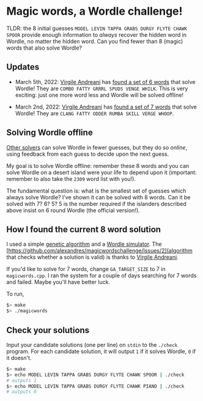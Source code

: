 # Magic words, a Wordle challenge!

TLDR: the 8 initial guesses `MODEL LEVIN TAPPA GRABS DURGY FLYTE CHAWK SPOOR` provide enough information to *always* recover the hidden word in Wordle, no matter the hidden word. Can you find fewer than 8 (magic) words that also solve Wordle?

## Updates

- March 5th, 2022: [Virgile Andreani](https://github.com/Armavica) has [found a set of 6 words](https://github.com/alexandres/magicwordschallenge/issues/2) that solve Wordle! They are `COMBO FATTY GRRRL SPUDS VENGE WHILK`. This is very exciting: just one more word less and Wordle will be solved offline!

- March 2nd, 2022: [Virgile Andreani](https://github.com/Armavica) has [found a set of 7 words](https://github.com/alexandres/magicwordschallenge/issues/1) that solve Wordle! They are `CLANG FATTY ODDER RUMBA SKILL VERGE WHOOP`.

## Solving Wordle offline

[Other solvers](https://www.poirrier.ca/notes/wordle-optimal/) can solve Wordle in fewer guesses, but they do so *online*, using feedback from each guess to decide upon the next guess.

My goal is to solve Wordle offline: remember these 8 words and you can solve Wordle on a desert island were your life to depend upon it (important: remember to also take the `2309` word list with you!).

The fundamental question is: what is the smallest set of guesses which always solve Wordle? I've shown it can be solved with 8 words. Can it be solved with 7? 6? 5? 5 is the number required if the islanders described above insist on 6 round Wordle (the official version!).

## How I found the current 8 word solution

I used a simple [genetic algorithm](https://github.com/repos-algorithms/genetic) and a [Wordle simulator](https://github.com/TylerGlaiel/wordlebot). The [https://github.com/alexandres/magicwordschallenge/issues/2](algorithm that checks whether a solution is valid) is thanks to [Virgile Andreani](https://github.com/Armavica).

If you'd like to solve for 7 words, change `GA_TARGET_SIZE` to 7 in `magicwords.cpp`. I ran the system for a couple of days searching for 7 words and failed. Maybe you'll have better luck.

To run, 

```bash
$> make
$> ./magicwords
```

## Check your solutions

Input your candidate solutions (one per line) on `stdin` to the `./check` program. For each candidate solution, it will output `1` if it solves Wordle, `0` if it doesn't.

```bash
$> make
$> echo MODEL LEVIN TAPPA GRABS DURGY FLYTE CHAWK SPOOR | ./check
# outputs 1
$> echo MODEL LEVIN TAPPA GRABS DURGY FLYTE CHAWK PIANO | ./check
# outputs 0
```



